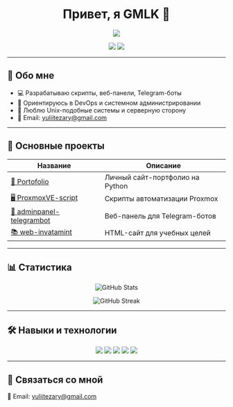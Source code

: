 <h1 align="center">Привет, я GMLK 👋</h1>

<p align="center">
  <img src="https://readme-typing-svg.herokuapp.com?center=true&vCenter=true&width=500&lines=Разработчик+C%2B%2B,+Python,+Shell,+HTML;Люблю+автоматизацию+и+серверную+инженерию;Добро+пожаловать+в+мой+мир+кода!" />
</p>

<p align="center">
  <img src="https://img.shields.io/badge/Разработчик-C++%20%7C%20Python%20%7C%20Shell-blue?style=flat-square" />
  <img src="https://img.shields.io/badge/Расположение-Молдова-lightgrey?style=flat-square" />
</p>

---

## 🧠 Обо мне

- 💻 Разрабатываю скрипты, веб-панели, Telegram-боты
- 🧰 Ориентируюсь в DevOps и системном администрировании
- 🔐 Люблю Unix-подобные системы и серверную сторону
- 📧 Email: [yuliitezary@gmail.com](mailto:yuliitezary@gmail.com)

---

## 🚀 Основные проекты

| Название | Описание |
|----------|----------|
| [🧳 Portofolio](https://github.com/GMLK-DEVELOPER/portofolio) | Личный сайт-портфолио на Python |
| [🖥 ProxmoxVE-script](https://github.com/GMLK-DEVELOPER/ProxmoxVE-script) | Скрипты автоматизации Proxmox |
| [🤖 adminpanel-telegrambot](https://github.com/GMLK-DEVELOPER/adminpanel-telegrambot) | Веб-панель для Telegram-ботов |
| [📚 web-invatamint](https://github.com/GMLK-DEVELOPER/web-invatamint) | HTML-сайт для учебных целей |

---

## 📊 Статистика

<p align="center">
  <img src="https://github-readme-stats.vercel.app/api?username=yuliitezarygml&show_icons=true&hide=prs&count_private=true&theme=tokyonight" alt="GitHub Stats" />
</p>

<p align="center">
  <img src="https://github-readme-streak-stats.herokuapp.com/?user=GMLK-DEVELOPER&theme=tokyonight" alt="GitHub Streak" />

</p>

---

## 🛠️ Навыки и технологии

<p align="center">
  <img src="https://img.shields.io/badge/C++-00599C?style=for-the-badge&logo=c%2B%2B&logoColor=white" />
  <img src="https://img.shields.io/badge/Python-FFD43B?style=for-the-badge&logo=python&logoColor=darkgreen" />
  <img src="https://img.shields.io/badge/Shell-4EAA25?style=for-the-badge&logo=gnu-bash&logoColor=white" />
  <img src="https://img.shields.io/badge/HTML5-E34F26?style=for-the-badge&logo=html5&logoColor=white" />
  <img src="https://img.shields.io/badge/Linux-FCC624?style=for-the-badge&logo=linux&logoColor=black" />
</p>

---

## 💬 Связаться со мной


📧 Email: [yuliitezary@gmail.com](mailto:yuliitezary@gmail.com)
